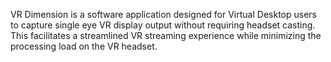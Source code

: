 VR Dimension is a software application designed for Virtual Desktop users to capture single
eye VR display output without requiring headset casting. This facilitates a streamlined VR 
streaming experience while minimizing the processing load on the VR headset. 


